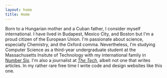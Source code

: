 ```yaml
---
layout: home
title: Home
---
```

Born to a Hungarian mother and a Cuban father, I consider myself international.
I have lived in Budapest, Mexico City, and Boston but I'm a proud citizen of
the European Union. I'm passionate about science, especially Chemistry, and
the Oxford comma. Nevertheless, I'm studying Computer Science as a third-year
undergraduate student at the Massachusetts Insitute of Technology with my
international family in [Number Six](http://no6.mit.edu). I'm also a
journalist at _[The Tech](https://thetech.com)_, albeit not one that writes
articles. In my rather rare free time I write code and design websites like
this one.
